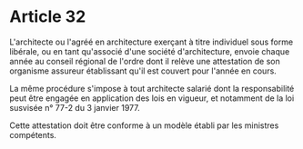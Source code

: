 # Article 32

L'architecte ou l'agréé en architecture exerçant à titre individuel sous forme libérale, ou en tant qu'associé d'une société d'architecture, envoie chaque année au conseil régional de l'ordre dont il relève une attestation de son organisme assureur établissant qu'il est couvert pour l'année en cours.

La même procédure s'impose à tout architecte salarié dont la responsabilité peut être engagée en application des lois en vigueur, et notamment de la loi susvisée n° 77-2 du 3 janvier 1977.

Cette attestation doit être conforme à un modèle établi par les ministres compétents.
